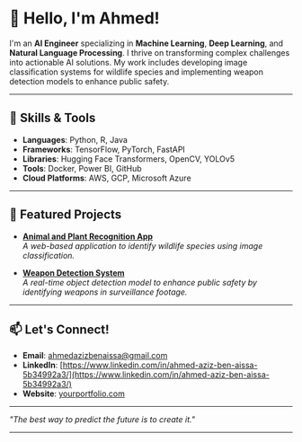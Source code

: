 # 👋 Hello, I'm Ahmed!

I'm an **AI Engineer** specializing in **Machine Learning**, **Deep Learning**, and **Natural Language Processing**. I thrive on transforming complex challenges into actionable AI solutions. My work includes developing image classification systems for wildlife species and implementing weapon detection models to enhance public safety.

---

## 🔧 Skills & Tools

- **Languages**: Python, R, Java
- **Frameworks**: TensorFlow, PyTorch, FastAPI
- **Libraries**: Hugging Face Transformers, OpenCV, YOLOv5
- **Tools**: Docker, Power BI, GitHub
- **Cloud Platforms**: AWS, GCP, Microsoft Azure

---

## 📂 Featured Projects

- [**Animal and Plant Recognition App**](https://github.com/yourusername/animal-plant-recognition)  
  _A web-based application to identify wildlife species using image classification._

- [**Weapon Detection System**](https://github.com/yourusername/weapon-detection-system)  
  _A real-time object detection model to enhance public safety by identifying weapons in surveillance footage._

---

## 📫 Let's Connect!

- **Email**: [ahmedazizbenaissa@gmail.com](mailto:ahmedazizbenaissa@gmail.com)
- **LinkedIn**: [https://www.linkedin.com/in/ahmed-aziz-ben-aissa-5b34992a3/](https://www.linkedin.com/in/ahmed-aziz-ben-aissa-5b34992a3/)
- **Website**: [yourportfolio.com](https://yourportfolio.com)

---

_"The best way to predict the future is to create it."_

---

